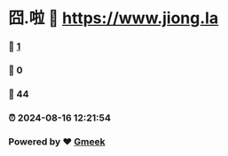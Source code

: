 # 囧.啦 :link: https://www.jiong.la 
### :page_facing_up: [1](https://www.jiong.la/tag.html) 
### :speech_balloon: 0 
### :hibiscus: 44 
### :alarm_clock: 2024-08-16 12:21:54 
### Powered by :heart: [Gmeek](https://github.com/Meekdai/Gmeek)
